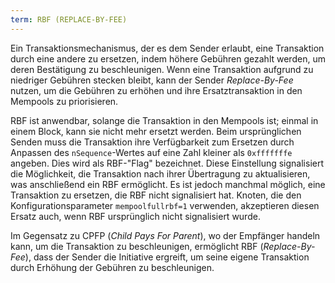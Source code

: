 ```yaml
---
term: RBF (REPLACE-BY-FEE)
---
```


Ein Transaktionsmechanismus, der es dem Sender erlaubt, eine Transaktion durch eine andere zu ersetzen, indem höhere Gebühren gezahlt werden, um deren Bestätigung zu beschleunigen. Wenn eine Transaktion aufgrund zu niedriger Gebühren stecken bleibt, kann der Sender *Replace-By-Fee* nutzen, um die Gebühren zu erhöhen und ihre Ersatztransaktion in den Mempools zu priorisieren.

RBF ist anwendbar, solange die Transaktion in den Mempools ist; einmal in einem Block, kann sie nicht mehr ersetzt werden. Beim ursprünglichen Senden muss die Transaktion ihre Verfügbarkeit zum Ersetzen durch Anpassen des `nSequence`-Wertes auf eine Zahl kleiner als `0xfffffffe` angeben. Dies wird als RBF-"Flag" bezeichnet. Diese Einstellung signalisiert die Möglichkeit, die Transaktion nach ihrer Übertragung zu aktualisieren, was anschließend ein RBF ermöglicht. Es ist jedoch manchmal möglich, eine Transaktion zu ersetzen, die RBF nicht signalisiert hat. Knoten, die den Konfigurationsparameter `mempoolfullrbf=1` verwenden, akzeptieren diesen Ersatz auch, wenn RBF ursprünglich nicht signalisiert wurde.

Im Gegensatz zu CPFP (*Child Pays For Parent*), wo der Empfänger handeln kann, um die Transaktion zu beschleunigen, ermöglicht RBF (*Replace-By-Fee*), dass der Sender die Initiative ergreift, um seine eigene Transaktion durch Erhöhung der Gebühren zu beschleunigen.